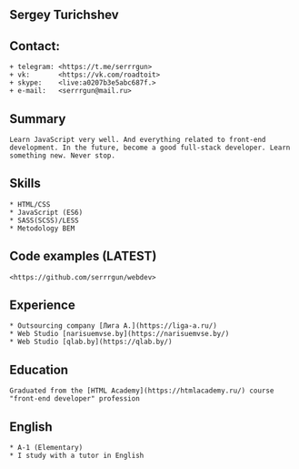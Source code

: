 ## Sergey Turichshev 

## Contact:
    + telegram: <https://t.me/serrrgun>
    + vk:       <https://vk.com/roadtoit>
    + skype:    <live:a0207b3e5abc687f.>
    + e-mail:   <serrrgun@mail.ru>

## Summary 
    Learn JavaScript very well. And everything related to front-end development. In the future, become a good full-stack developer. Learn something new. Never stop.

## Skills 
    * HTML/CSS
    * JavaScript (ES6)
    * SASS(SCSS)/LESS
    * Metodology BEM

## Code examples (LATEST)
    
    <https://github.com/serrrgun/webdev>

## Experience 
    * Outsourcing company [Лига А.](https://liga-a.ru/) 
    * Web Studio [narisuemvse.by](https://narisuemvse.by/)
    * Web Studio [qlab.by](https://qlab.by/)

## Education 
    Graduated from the [HTML Academy](https://htmlacademy.ru/) course "front-end developer" profession

## English 
    * A-1 (Elementary)
    * I study with a tutor in English
